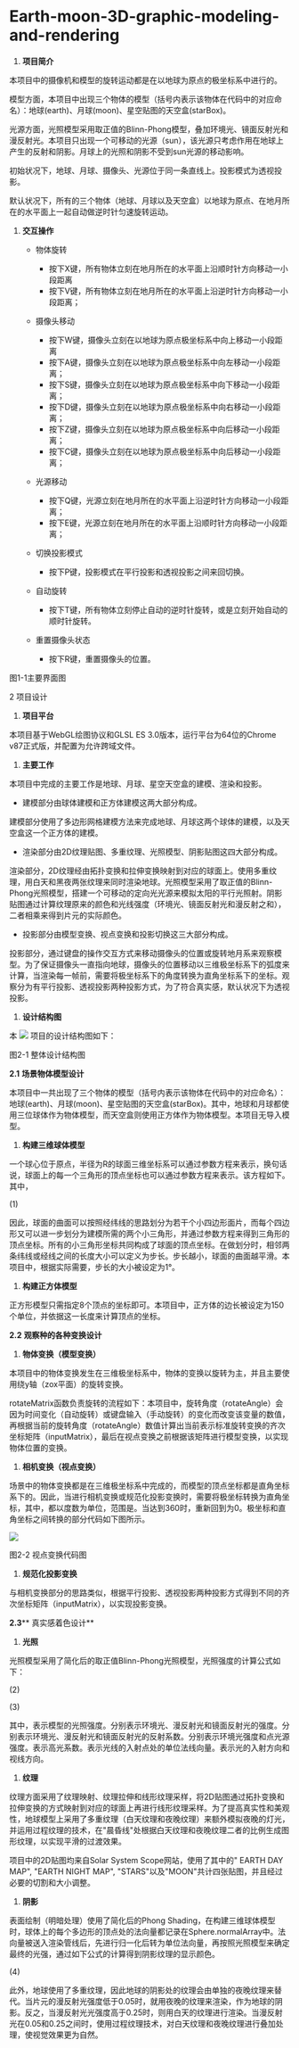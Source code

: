 # Earth-moon-3D-graphic-modeling-and-rendering


1. **项目简介**

本项目中的摄像机和模型的旋转运动都是在以地球为原点的极坐标系中进行的。

模型方面，本项目中出现三个物体的模型（括号内表示该物体在代码中的对应命名）：地球(earth)、月球(moon)、星空贴图的天空盒(starBox)。

光源方面，光照模型采用取正值的Blinn-Phong模型，叠加环境光、镜面反射光和漫反射光。本项目只出现一个可移动的光源（sun），该光源只考虑作用在地球上产生的反射和阴影。月球上的光照和阴影不受到sun光源的移动影响。

初始状况下，地球、月球、摄像头、光源位于同一条直线上。投影模式为透视投影。

默认状况下，所有的三个物体（地球、月球以及天空盒）以地球为原点、在地月所在的水平面上一起自动做逆时针匀速旋转运动。

1. **交互操作**

    - 物体旋转
      - 按下X键，所有物体立刻在地月所在的水平面上沿顺时针方向移动一小段距离
      - 按下V键，所有物体立刻在地月所在的水平面上沿逆时针方向移动一小段距离；

    - 摄像头移动
      - 按下W键，摄像头立刻在以地球为原点极坐标系中向上移动一小段距离
      - 按下A键，摄像头立刻在以地球为原点极坐标系中向左移动一小段距离；
      - 按下S键，摄像头立刻在以地球为原点极坐标系中向下移动一小段距离；
      - 按下D键，摄像头立刻在以地球为原点极坐标系中向右移动一小段距离；
      - 按下Z键，摄像头立刻在以地球为原点极坐标系中向后移动一小段距离；
      - 按下C键，摄像头立刻在以地球为原点极坐标系中向后移动一小段距离；

    - 光源移动
      - 按下Q键，光源立刻在地月所在的水平面上沿逆时针方向移动一小段距离；
      - 按下E键，光源立刻在地月所在的水平面上沿顺时针方向移动一小段距离；

    - 切换投影模式
      - 按下P键，投影模式在平行投影和透视投影之间来回切换。

    - 自动旋转
      - 按下T键，所有物体立刻停止自动的逆时针旋转，或是立刻开始自动的顺时针旋转。

    - 重置摄像头状态
      - 按下R键，重置摄像头的位置。


图1-1主要界面图

2 项目设计

1. **项目平台**

本项目基于WebGL绘图协议和GLSL ES 3.0版本，运行平台为64位的Chrome v87正式版，并配置为允许跨域文件。

1. **主要工作**

本项目中完成的主要工作是地球、月球、星空天空盒的建模、渲染和投影。

- 建模部分由球体建模和正方体建模这两大部分构成。

建模部分使用了多边形网格建模方法来完成地球、月球这两个球体的建模，以及天空盒这一个正方体的建模。

- 渲染部分由2D纹理贴图、多重纹理、光照模型、阴影贴图这四大部分构成。

渲染部分，2D纹理经由拓扑变换和拉伸变换映射到对应的球面上。使用多重纹理，用白天和黑夜两张纹理来同时渲染地球。光照模型采用了取正值的Blinn-Phong光照模型，搭建一个可移动的定向光光源来模拟太阳的平行光照射。阴影贴图通过计算纹理原来的颜色和光线强度（环境光、镜面反射光和漫反射之和），二者相乘来得到片元的实际颜色。

- 投影部分由模型变换、视点变换和投影切换这三大部分构成。

投影部分，通过键盘的操作交互方式来移动摄像头的位置或旋转地月系来观察模型。为了保证摄像头一直指向地球，摄像头的位置移动以三维极坐标系下的弧度来计算，当渲染每一帧前，需要将极坐标系下的角度转换为直角坐标系下的坐标。观察分为有平行投影、透视投影两种投影方式，为了符合真实感，默认状况下为透视投影。

1. **设计结构图**

本 ![](RackMultipart20211218-4-1xotddg_html_26866c34458ddfc.png)
 项目的设计结构图如下：

图2-1 整体设计结构图

**2.1**  **场景物体模型设计**

本项目中一共出现了三个物体的模型（括号内表示该物体在代码中的对应命名）：地球(earth)、月球(moon)、星空贴图的天空盒(starBox)。其中，地球和月球都使用三位球体作为物体模型，而天空盒则使用正方体作为物体模型。本项目无导入模型。

1. **构建三维球体模型**

一个球心位于原点，半径为R的球面三维坐标系可以通过参数方程来表示，换句话说，球面上的每一个三角形的顶点坐标也可以通过参数方程来表示。该方程如下。其中，

(1)

因此，球面的曲面可以按照经纬线的思路划分为若干个小四边形面片，而每个四边形又可以进一步划分为建模所需的两个小三角形，并通过参数方程来得到三角形的顶点坐标。所有的小三角形坐标共同构成了球面的顶点坐标。在做划分时，相邻两条纬线或经线之间的长度大小可以定义为步长。步长越小，球面的曲面越平滑。本项目中，根据实际需要，步长的大小被设定为1°。

1. **构建正方体模型**

正方形模型只需指定8个顶点的坐标即可。本项目中，正方体的边长被设定为150个单位，并依据这一长度来计算顶点的坐标。

**2.2**  **观察种的各种变换设计**

1. **物体变换（模型变换）**

本项目中的物体变换发生在三维极坐标系中，物体的变换以旋转为主，并且主要使用绕y轴（zox平面）的旋转变换。

rotateMatrix函数负责旋转的流程如下：本项目中，旋转角度（rotateAngle）会因为时间变化（自动旋转）或键盘输入（手动旋转）的变化而改变该变量的数值，再根据当前的旋转角度（rotateAngle）数值计算出当前表示标准旋转变换的齐次坐标矩阵（inputMatrix），最后在视点变换之前根据该矩阵进行模型变换，以实现物体位置的变换。

1. **相机变换（视点变换）**

场景中的物体变换都是在三维极坐标系中完成的，而模型的顶点坐标都是直角坐标系下的。因此，当进行相机变换或规范化投影变换时，需要将极坐标转换为直角坐标，其中，都以度数为单位，范围是。当达到360时，重新回到为0。极坐标和直角坐标之间转换的部分代码如下图所示。

![](RackMultipart20211218-4-1xotddg_html_9bc0fbf535954623.png)

图2-2 视点变换代码图

1. **规范化投影变换**

与相机变换部分的思路类似，根据平行投影、透视投影两种投影方式得到不同的齐次坐标矩阵（inputMatrix），以实现投影变换。

**2.3**** 真实感着色设计**

1. **光照**

光照模型采用了简化后的取正值Blinn-Phong光照模型，光照强度的计算公式如下：

(2)

(3)

其中，表示模型的光照强度。分别表示环境光、漫反射光和镜面反射光的强度。分别表示环境光、漫反射光和镜面反射光的反射系数。分别表示环境光强度和点光源强度。表示高光系数。表示光线的入射点处的单位法线向量。表示光的入射方向和视线方向。

1. **纹理**

纹理方面采用了纹理映射、纹理拉伸和线形纹理采样，将2D贴图通过拓扑变换和拉伸变换的方式映射到对应的球面上再进行线形纹理采样。为了提高真实性和美观性，地球模型上采用了多重纹理（白天纹理和夜晚纹理）来额外模拟夜晚的灯光，并运用过程纹理的技术，在&quot;晨昏线&quot;处根据白天纹理和夜晚纹理二者的比例生成图形纹理，以实现平滑的过渡效果。

项目中的2D贴图均来自Solar System Scope网站，使用了其中的&quot; EARTH DAY MAP&quot;, &quot;EARTH NIGHT MAP&quot;, &quot;STARS&quot;以及&quot;MOON&quot;共计四张贴图，并且经过必要的切割和大小调整。

1. **阴影**

表面绘制（明暗处理）使用了简化后的Phong Shading，在构建三维球体模型时，球体上的每个多边形的顶点处的法向量都记录在Sphere.normalArray中。法向量被送入渲染管线后，先进行归一化后转为单位法向量，再按照光照模型来确定最终的光强，通过如下公式的计算得到阴影纹理的显示颜色。

(4)

此外，地球使用了多重纹理，因此地球的阴影处的纹理会由单独的夜晚纹理来替代。当片元的漫反射光强度低于0.05时，就用夜晚的纹理来渲染，作为地球的阴影。反之，当漫反射光光强度高于0.25时，则用白天的纹理进行渲染。当漫反射光在0.05和0.25之间时，使用过程纹理技术，对白天纹理和夜晚纹理进行叠加处理，使视觉效果更为自然。
